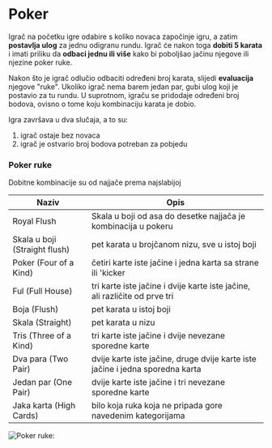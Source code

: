 # Poker

Igrač na početku igre odabire s koliko novaca započinje igru, a zatim **postavlja ulog** za jednu odigranu rundu. Igrač će nakon toga **dobiti 5 karata** i imati priliku da **odbaci jednu ili više** kako bi poboljšao jačinu njegove ili njezine poker ruke.

Nakon što je igrač odlučio odbaciti određeni broj karata, slijedi **evaluacija** njegove "ruke". Ukoliko igrač nema barem jedan par, gubi ulog koji je postavio za tu rundu. U suprotnom, igraču se pridodaje određeni broj bodova, ovisno o tome koju kombinaciju karata je dobio.

Igra završava u dva slučaja, a to su: 
1. igrač ostaje bez novaca
2. igrač je ostvario broj bodova potreban za pobjedu

### Poker ruke

Dobitne kombinacije su od najjače prema najslabijoj

 Naziv | Opis 
------------ | -------------
 Royal Flush | Skala u boji od asa do desetke najjača je kombinacija u pokeru
 Skala u boji (Straight flush) | pet karata u brojčanom nizu, sve u istoj boji 
 Poker (Four of a Kind) | četiri karte iste jačine i jedna karta sa strane ili 'kicker
 Ful (Full House) | tri karte iste jačine i dvije karte iste jačine, ali različite od prve tri
 Boja (Flush) | pet karata u istoj boji
 Skala (Straight) | pet karata u nizu
 Tris (Three of a Kind) | tri karte iste jačine i dvije nevezane sporedne karte
 Dva para (Two Pair) | dvije karte iste jačine, druge dvije karte iste jačine i jedna sporedna karta
 Jedan par (One Pair) |  dvije karte iste jačine i tri nevezane sporedne karte
 Jaka karta (High Cards) | bilo koja ruka koja ne pripada gore navedenim kategorijama
  

![Poker ruke:](https://upload.wikimedia.org/wikipedia/commons/thumb/6/64/PokerHandRankings.png/600px-PokerHandRankings.png)



